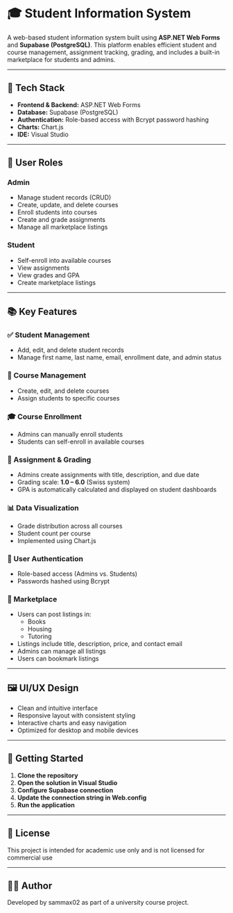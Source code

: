 # 🎓 Student Information System

A web-based student information system built using **ASP.NET Web Forms** and **Supabase (PostgreSQL)**. This platform enables efficient student and course management, assignment tracking, grading, and includes a built-in marketplace for students and admins.

---

## 🔧 Tech Stack

- **Frontend & Backend:** ASP.NET Web Forms  
- **Database:** Supabase (PostgreSQL)  
- **Authentication:** Role-based access with Bcrypt password hashing  
- **Charts:** Chart.js  
- **IDE:** Visual Studio  

---

## 👥 User Roles

### Admin
- Manage student records (CRUD)
- Create, update, and delete courses
- Enroll students into courses
- Create and grade assignments
- Manage all marketplace listings

### Student
- Self-enroll into available courses
- View assignments
- View grades and GPA
- Create marketplace listings

---

## 📚 Key Features

### ✅ Student Management
- Add, edit, and delete student records  
- Manage first name, last name, email, enrollment date, and admin status  

### 📘 Course Management
- Create, edit, and delete courses  
- Assign students to specific courses  

### 🎓 Course Enrollment
- Admins can manually enroll students  
- Students can self-enroll in available courses  

### 📝 Assignment & Grading
- Admins create assignments with title, description, and due date  
- Grading scale: **1.0 – 6.0** (Swiss system)  
- GPA is automatically calculated and displayed on student dashboards  

### 📊 Data Visualization
- Grade distribution across all courses  
- Student count per course  
- Implemented using Chart.js  

### 🔐 User Authentication
- Role-based access (Admins vs. Students)  
- Passwords hashed using Bcrypt  

### 🛒 Marketplace
- Users can post listings in:
  - Books
  - Housing
  - Tutoring
- Listings include title, description, price, and contact email  
- Admins can manage all listings  
- Users can bookmark listings  

---

## 🖼️ UI/UX Design

- Clean and intuitive interface  
- Responsive layout with consistent styling  
- Interactive charts and easy navigation  
- Optimized for desktop and mobile devices

---

## 🚀 Getting Started

1. **Clone the repository**
2. **Open the solution in Visual Studio**
3. **Configure Supabase connection**
4. **Update the connection string in Web.config**
5. **Run the application**

---

## 📄 License

This project is intended for academic use only and is not licensed for commercial use

---

## 🙋‍♂️ Author

Developed by sammax02 as part of a university course project.
